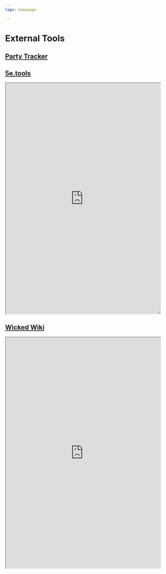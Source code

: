 ```yaml
---
tags: homepage

---
```


# External Tools
## [Party Tracker](https://docs.google.com/spreadsheets/d/1v7KKBl6HvjoTWxFqT5xyxhMwPMtkMHiIg9vd2kWq6zk/edit?usp=sharing)

## [5e.tools](https://5e.tools)
<iframe
    height = 750
    width = 100%
    padding = 0 0
    margins = 0 0
    src="https://5e.tools"
    style="overflow: auto; resize: both;"></iframe>

## [Wicked Wiki](https://wicked.fandom.com/wiki)

<iframe
    height = 750
    width = 100%
    padding = 0 0
    margins = 0 0
    src="https://wicked.fandom.com/wiki"></iframe>

